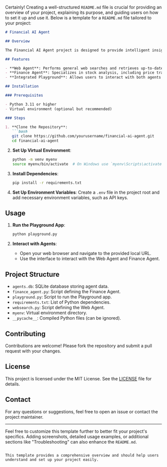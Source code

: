 Certainly! Creating a well-structured `README.md` file is crucial for providing an overview of your project, explaining its purpose, and guiding users on how to set it up and use it. Below is a template for a `README.md` file tailored to your project:

```markdown
# Financial AI Agent

## Overview

The Financial AI Agent project is designed to provide intelligent insights and information retrieval capabilities in the domains of finance and general web searches. It leverages AI models and various tools to assist users with stock analysis, news retrieval, and more.

## Features

- **Web Agent**: Performs general web searches and retrieves up-to-date information.
- **Finance Agent**: Specializes in stock analysis, including price tracking, analyst recommendations, company news, and more.
- **Integrated Playground**: Allows users to interact with both agents through a unified interface.

## Installation

### Prerequisites

- Python 3.11 or higher
- Virtual environment (optional but recommended)

### Steps

1. **Clone the Repository**:
   ```bash
   git clone https://github.com/yourusername/financial-ai-agent.git
   cd financial-ai-agent
   ```

2. **Set Up Virtual Environment**:
   ```bash
   python -m venv myenv
   source myenv/bin/activate  # On Windows use `myenv\Scripts\activate`
   ```

3. **Install Dependencies**:
   ```bash
   pip install -r requirements.txt
   ```

4. **Set Up Environment Variables**:
   Create a `.env` file in the project root and add necessary environment variables, such as API keys.

## Usage

1. **Run the Playground App**:
   ```bash
   python playground.py
   ```

2. **Interact with Agents**:
   - Open your web browser and navigate to the provided local URL.
   - Use the interface to interact with the Web Agent and Finance Agent.

## Project Structure

- `agents.db`: SQLite database storing agent data.
- `finance_agent.py`: Script defining the Finance Agent.
- `playground.py`: Script to run the Playground app.
- `requirements.txt`: List of Python dependencies.
- `websearch.py`: Script defining the Web Agent.
- `myenv`: Virtual environment directory.
- `__pycache__`: Compiled Python files (can be ignored).

## Contributing

Contributions are welcome! Please fork the repository and submit a pull request with your changes.

## License

This project is licensed under the MIT License. See the [LICENSE](LICENSE) file for details.

## Contact

For any questions or suggestions, feel free to open an issue or contact the project maintainer.

---

Feel free to customize this template further to better fit your project's specifics. Adding screenshots, detailed usage examples, or additional sections like "Troubleshooting" can also enhance the `README.md`.
```

This template provides a comprehensive overview and should help users understand and set up your project easily.
